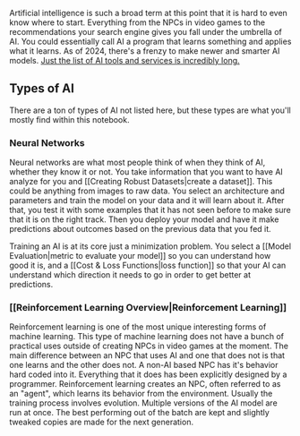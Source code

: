 Artificial intelligence is such a broad term at this point that it is hard to even know where to start. Everything from the NPCs in video games to the recommendations your search engine gives you fall under the umbrella of AI. You could essentially call AI a program that learns something and applies what it learns. As of 2024, there's a frenzy to make newer and smarter AI models. [Just the list of AI tools and services is incredibly long.](https://mattturck.com/wp-content/uploads/2020/09/2020-Data-and-AI-Landscape-Matt-Turck-at-FirstMark-v1.pdf)
## Types of AI
There are a ton of types of AI not listed here, but these types are what you'll mostly find within this notebook.
### Neural Networks
Neural networks are what most people think of when they think of AI, whether they know it or not.
You take information that you want to have AI analyze for you and [[Creating Robust Datasets|create a dataset]]. This could be anything from images to raw data. You select an architecture and parameters and train the model on your data and it will learn about it. After that, you test it with some examples that it has not seen before to make sure that it is on the right track. Then you deploy your model and have it make predictions about outcomes based on the previous data that you fed it.

Training an AI is at its core just a minimization problem. You select a [[Model Evaluation|metric to evaluate your model]] so you can understand how good it is, and a [[Cost & Loss Functions|loss function]] so that your AI can understand which direction it needs to go in order to get better at predictions.
### [[Reinforcement Learning Overview|Reinforcement Learning]]
Reinforcement learning is one of the most unique interesting forms of machine learning. This type of machine learning does not have a bunch of practical uses outside of creating NPCs in video games at the moment. The main difference between an NPC that uses AI and one that does not is that one learns and the other does not. A non-AI based NPC has it's behavior hard coded into it. Everything that it does has been explicitly designed by a programmer. Reinforcement learning creates an NPC, often referred to as an "agent", which learns its behavior from the environment. Usually the training process involves evolution. Multiple versions of the AI model are run at once. The best performing out of the batch are kept and slightly tweaked copies are made for the next generation.


